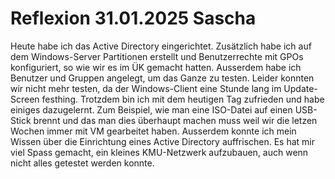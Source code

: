 # Reflexion 31.01.2025 Sascha

Heute habe ich das Active Directory eingerichtet. Zusätzlich habe ich auf dem Windows-Server Partitionen erstellt und Benutzerrechte mit GPOs konfiguriert, so wie wir es im ÜK gemacht hatten. Ausserdem habe ich Benutzer und Gruppen angelegt, um das Ganze zu testen. Leider konnten wir nicht mehr testen, da der Windows-Client eine Stunde lang im Update-Screen festhing.
Trotzdem bin ich mit dem heutigen Tag zufrieden und habe einiges dazugelernt. Zum Beispiel, wie man eine ISO-Datei auf einen USB-Stick brennt und das man dies überhaupt machen muss weil wir die letzen Wochen immer mit VM gearbeitet haben. Ausserdem konnte ich mein Wissen über die Einrichtung eines Active Directory auffrischen. Es hat mir viel Spass gemacht, ein kleines KMU-Netzwerk aufzubauen, auch wenn nicht alles getestet werden konnte.
